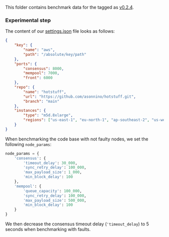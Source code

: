 This folder contains benchmark data for the tagged as [v0.2.4](https://github.com/asonnino/hotstuff/tree/v0.2.4).

### Experimental step
The content of our [settings.json](https://github.com/asonnino/hotstuff/blob/main/benchmark/settings.json) file looks as follows:
```json
{
    "key": {
        "name": "aws",
        "path": "/absolute/key/path"
    },
    "ports": {
        "consensus": 8000,
        "mempool": 7000,
        "front": 6000
    },
    "repo": {
        "name": "hotstuff",
        "url": "https://github.com/asonnino/hotstuff.git",
        "branch": "main"
    },
    "instances": {
        "type": "m5d.8xlarge",
        "regions": ["us-east-1", "eu-north-1", "ap-southeast-2", "us-west-1", "ap-northeast-1"]
    }
}
```
When benchmarking the code base with not faulty nodes, we set the following `node_params`:
```python
node_params = {
    'consensus': {
        'timeout_delay': 30_000,
        'sync_retry_delay': 100_000,
        'max_payload_size': 1_000,
        'min_block_delay': 100
    },
    'mempool': {
        'queue_capacity': 100_000,
        'sync_retry_delay': 100_000,
        'max_payload_size': 500_000,
        'min_block_delay': 100
    }
}
```
We then decrease the consensus timeout delay (`'timeout_delay`) to 5 seconds when benchmarking with faults.
